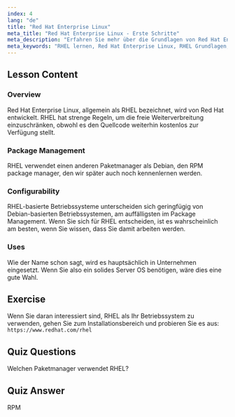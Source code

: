 ```yaml
---
index: 4
lang: "de"
title: "Red Hat Enterprise Linux"
meta_title: "Red Hat Enterprise Linux - Erste Schritte"
meta_description: "Erfahren Sie mehr über die Grundlagen von Red Hat Enterprise Linux (RHEL), seinen RPM package manager und seine Unternehmensanwendungen. Verstehen Sie die Kernunterschiede und Vorteile von RHEL."
meta_keywords: "RHEL lernen, Red Hat Enterprise Linux, RHEL Grundlagen, RPM package manager, Linux Server OS, RHEL für Anfänger, RHEL Leitfaden"
---
```


## Lesson Content

### Overview

Red Hat Enterprise Linux, allgemein als RHEL bezeichnet, wird von Red Hat entwickelt. RHEL hat strenge Regeln, um die freie Weiterverbreitung einzuschränken, obwohl es den Quellcode weiterhin kostenlos zur Verfügung stellt.

### Package Management

RHEL verwendet einen anderen Paketmanager als Debian, den RPM package manager, den wir später auch noch kennenlernen werden.

### Configurability

RHEL-basierte Betriebssysteme unterscheiden sich geringfügig von Debian-basierten Betriebssystemen, am auffälligsten im Package Management. Wenn Sie sich für RHEL entscheiden, ist es wahrscheinlich am besten, wenn Sie wissen, dass Sie damit arbeiten werden.

### Uses

Wie der Name schon sagt, wird es hauptsächlich in Unternehmen eingesetzt. Wenn Sie also ein solides Server OS benötigen, wäre dies eine gute Wahl.

## Exercise

Wenn Sie daran interessiert sind, RHEL als Ihr Betriebssystem zu verwenden, gehen Sie zum Installationsbereich und probieren Sie es aus: `https://www.redhat.com/rhel`

## Quiz Questions

Welchen Paketmanager verwendet RHEL?

## Quiz Answer

RPM
